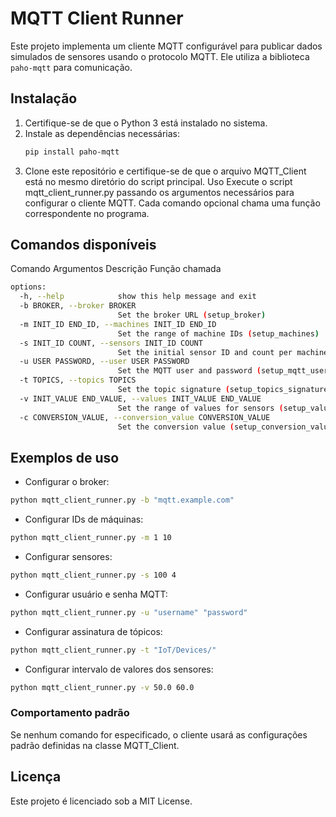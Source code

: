 # MQTT Client Runner

Este projeto implementa um cliente MQTT configurável para publicar dados simulados de sensores usando o protocolo MQTT. Ele utiliza a biblioteca `paho-mqtt` para comunicação.

## Instalação

1. Certifique-se de que o Python 3 está instalado no sistema.
2. Instale as dependências necessárias:
   ```bash
   pip install paho-mqtt
   ```
3. Clone este repositório e certifique-se de que o arquivo MQTT_Client está no mesmo diretório do script principal.
Uso
Execute o script mqtt_client_runner.py passando os argumentos necessários para configurar o cliente MQTT. Cada comando opcional chama uma função correspondente no programa.

## Comandos disponíveis
Comando	Argumentos	Descrição	Função chamada
```bash
options:
  -h, --help            show this help message and exit
  -b BROKER, --broker BROKER
                        Set the broker URL (setup_broker)
  -m INIT_ID END_ID, --machines INIT_ID END_ID
                        Set the range of machine IDs (setup_machines)
  -s INIT_ID COUNT, --sensors INIT_ID COUNT
                        Set the initial sensor ID and count per machine (setup_sensors)
  -u USER PASSWORD, --user USER PASSWORD
                        Set the MQTT user and password (setup_mqtt_user)
  -t TOPICS, --topics TOPICS
                        Set the topic signature (setup_topics_signature)
  -v INIT_VALUE END_VALUE, --values INIT_VALUE END_VALUE
                        Set the range of values for sensors (setup_value_ranges)
  -c CONVERSION_VALUE, --conversion_value CONVERSION_VALUE
                        Set the conversion value (setup_conversion_value)
```

## Exemplos de uso
- Configurar o broker:
```bash
python mqtt_client_runner.py -b "mqtt.example.com"
```
- Configurar IDs de máquinas:
```bash
python mqtt_client_runner.py -m 1 10
```
- Configurar sensores:
```bash
python mqtt_client_runner.py -s 100 4
```
- Configurar usuário e senha MQTT:
```bash
python mqtt_client_runner.py -u "username" "password"
```
- Configurar assinatura de tópicos:
```bash
python mqtt_client_runner.py -t "IoT/Devices/"
```
- Configurar intervalo de valores dos sensores:
```bash
python mqtt_client_runner.py -v 50.0 60.0
```
### Comportamento padrão
Se nenhum comando for especificado, o cliente usará as configurações padrão definidas na classe MQTT_Client.


## Licença
Este projeto é licenciado sob a MIT License.